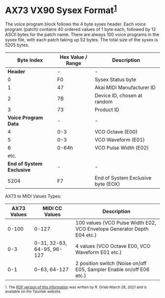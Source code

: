 # AX73 VX90 Sysex Format<sup>[1](#tauntek)</sup>

The voice program block follows the 4 byte sysex header. Each voice program (patch) contains 40 ordered values of 1 byte each, followed by 12 ASCII bytes for the patch name. There are always 100 voice programs in the sysex file, with each patch taking up 52 bytes. The total size of the sysex is 5205 bytes.

| Byte Index | Hex Value / Range | Description |
|-|-|-|
| **Header** |-|-|
| 0 | F0 | Sysex Status byte |
| 1 | 47 | Akai MIDI Manufacturer ID |
| 2 | 7B | Device ID, chosen at random |
| 3 | 73 | Product ID |
| **Voice Program Data** |-|-|
| 4 | 0-3 | VCO Octave (E00) |
| 5 | 0-3 | VCO Waveform (E01) |
| 6 | 0-64h | VCO Pulse Width (E02) |
| etc. | | |
| **End of System Exclusive** |-|-|
| 5204 | F7 | End of System Exclusive byte (EOX) |

AX73 to MIDI Values Types:

| AX73 Values | MIDI CC Values | Description |
|-|-|-|
| 0-100 | 0-127 | 100 values (VCO Pulse Width E02, VCO Envelope Generator Depth E04 etc.) |
| 0-3 | 0-31, 32-63, 64-95, 96-127 | 4 values (VCO Octave E00, VCO Waveform E01 etc.) |
| 0-1 | 0-63, 64-127 | 2 position switch (Noise on/off E05, Sampler Enable on/off E06 etc.) |

<sub><a name="tauntek">1.</a> The [PDF version of this information](http://www.tauntek.com/ax73ccmap.pdf) was written by R. Grieb March 28, 2021 and is available on the Tauntek website.</sub>
